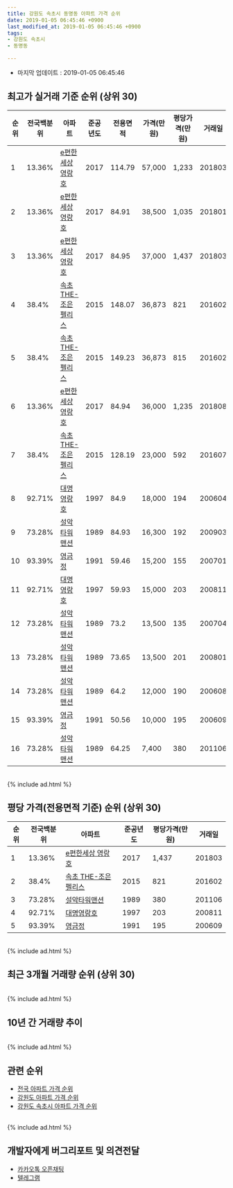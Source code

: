 ```yaml
---
title: 강원도 속초시 동명동 아파트 가격 순위
date: 2019-01-05 06:45:46 +0900
last_modified_at: 2019-01-05 06:45:46 +0900
tags:
- 강원도 속초시
- 동명동

---
```


* 마지막 업데이트 : 2019-01-05 06:45:46

## 최고가 실거래 기준 순위 (상위 30)


|순위|전국백분위|아파트|준공년도|전용면적|가격(만원)|평당가격(만원)|거래일|
|---|---|---|---|---|---|---|---|
|1|13.36%|[e편한세상 영랑호](https://search.naver.com/search.naver?query=%EA%B0%95%EC%9B%90%EB%8F%84+%EC%86%8D%EC%B4%88%EC%8B%9C+%EB%8F%99%EB%AA%85%EB%8F%99+e%ED%8E%B8%ED%95%9C%EC%84%B8%EC%83%81+%EC%98%81%EB%9E%91%ED%98%B8)|2017|114.79|57,000|1,233|201803|
|2|13.36%|[e편한세상 영랑호](https://search.naver.com/search.naver?query=%EA%B0%95%EC%9B%90%EB%8F%84+%EC%86%8D%EC%B4%88%EC%8B%9C+%EB%8F%99%EB%AA%85%EB%8F%99+e%ED%8E%B8%ED%95%9C%EC%84%B8%EC%83%81+%EC%98%81%EB%9E%91%ED%98%B8)|2017|84.91|38,500|1,035|201801|
|3|13.36%|[e편한세상 영랑호](https://search.naver.com/search.naver?query=%EA%B0%95%EC%9B%90%EB%8F%84+%EC%86%8D%EC%B4%88%EC%8B%9C+%EB%8F%99%EB%AA%85%EB%8F%99+e%ED%8E%B8%ED%95%9C%EC%84%B8%EC%83%81+%EC%98%81%EB%9E%91%ED%98%B8)|2017|84.95|37,000|1,437|201803|
|4|38.4%|[속초 THE-조은펠리스](https://search.naver.com/search.naver?query=%EA%B0%95%EC%9B%90%EB%8F%84+%EC%86%8D%EC%B4%88%EC%8B%9C+%EB%8F%99%EB%AA%85%EB%8F%99+%EC%86%8D%EC%B4%88+THE-%EC%A1%B0%EC%9D%80%ED%8E%A0%EB%A6%AC%EC%8A%A4)|2015|148.07|36,873|821|201602|
|5|38.4%|[속초 THE-조은펠리스](https://search.naver.com/search.naver?query=%EA%B0%95%EC%9B%90%EB%8F%84+%EC%86%8D%EC%B4%88%EC%8B%9C+%EB%8F%99%EB%AA%85%EB%8F%99+%EC%86%8D%EC%B4%88+THE-%EC%A1%B0%EC%9D%80%ED%8E%A0%EB%A6%AC%EC%8A%A4)|2015|149.23|36,873|815|201602|
|6|13.36%|[e편한세상 영랑호](https://search.naver.com/search.naver?query=%EA%B0%95%EC%9B%90%EB%8F%84+%EC%86%8D%EC%B4%88%EC%8B%9C+%EB%8F%99%EB%AA%85%EB%8F%99+e%ED%8E%B8%ED%95%9C%EC%84%B8%EC%83%81+%EC%98%81%EB%9E%91%ED%98%B8)|2017|84.94|36,000|1,235|201808|
|7|38.4%|[속초 THE-조은펠리스](https://search.naver.com/search.naver?query=%EA%B0%95%EC%9B%90%EB%8F%84+%EC%86%8D%EC%B4%88%EC%8B%9C+%EB%8F%99%EB%AA%85%EB%8F%99+%EC%86%8D%EC%B4%88+THE-%EC%A1%B0%EC%9D%80%ED%8E%A0%EB%A6%AC%EC%8A%A4)|2015|128.19|23,000|592|201607|
|8|92.71%|[대명영랑호](https://search.naver.com/search.naver?query=%EA%B0%95%EC%9B%90%EB%8F%84+%EC%86%8D%EC%B4%88%EC%8B%9C+%EB%8F%99%EB%AA%85%EB%8F%99+%EB%8C%80%EB%AA%85%EC%98%81%EB%9E%91%ED%98%B8)|1997|84.9|18,000|194|200604|
|9|73.28%|[설악타워맨션](https://search.naver.com/search.naver?query=%EA%B0%95%EC%9B%90%EB%8F%84+%EC%86%8D%EC%B4%88%EC%8B%9C+%EB%8F%99%EB%AA%85%EB%8F%99+%EC%84%A4%EC%95%85%ED%83%80%EC%9B%8C%EB%A7%A8%EC%85%98)|1989|84.93|16,300|192|200903|
|10|93.39%|[영금정](https://search.naver.com/search.naver?query=%EA%B0%95%EC%9B%90%EB%8F%84+%EC%86%8D%EC%B4%88%EC%8B%9C+%EB%8F%99%EB%AA%85%EB%8F%99+%EC%98%81%EA%B8%88%EC%A0%95)|1991|59.46|15,200|155|200701|
|11|92.71%|[대명영랑호](https://search.naver.com/search.naver?query=%EA%B0%95%EC%9B%90%EB%8F%84+%EC%86%8D%EC%B4%88%EC%8B%9C+%EB%8F%99%EB%AA%85%EB%8F%99+%EB%8C%80%EB%AA%85%EC%98%81%EB%9E%91%ED%98%B8)|1997|59.93|15,000|203|200811|
|12|73.28%|[설악타워맨션](https://search.naver.com/search.naver?query=%EA%B0%95%EC%9B%90%EB%8F%84+%EC%86%8D%EC%B4%88%EC%8B%9C+%EB%8F%99%EB%AA%85%EB%8F%99+%EC%84%A4%EC%95%85%ED%83%80%EC%9B%8C%EB%A7%A8%EC%85%98)|1989|73.2|13,500|135|200704|
|13|73.28%|[설악타워맨션](https://search.naver.com/search.naver?query=%EA%B0%95%EC%9B%90%EB%8F%84+%EC%86%8D%EC%B4%88%EC%8B%9C+%EB%8F%99%EB%AA%85%EB%8F%99+%EC%84%A4%EC%95%85%ED%83%80%EC%9B%8C%EB%A7%A8%EC%85%98)|1989|73.65|13,500|201|200801|
|14|73.28%|[설악타워맨션](https://search.naver.com/search.naver?query=%EA%B0%95%EC%9B%90%EB%8F%84+%EC%86%8D%EC%B4%88%EC%8B%9C+%EB%8F%99%EB%AA%85%EB%8F%99+%EC%84%A4%EC%95%85%ED%83%80%EC%9B%8C%EB%A7%A8%EC%85%98)|1989|64.2|12,000|190|200608|
|15|93.39%|[영금정](https://search.naver.com/search.naver?query=%EA%B0%95%EC%9B%90%EB%8F%84+%EC%86%8D%EC%B4%88%EC%8B%9C+%EB%8F%99%EB%AA%85%EB%8F%99+%EC%98%81%EA%B8%88%EC%A0%95)|1991|50.56|10,000|195|200609|
|16|73.28%|[설악타워맨션](https://search.naver.com/search.naver?query=%EA%B0%95%EC%9B%90%EB%8F%84+%EC%86%8D%EC%B4%88%EC%8B%9C+%EB%8F%99%EB%AA%85%EB%8F%99+%EC%84%A4%EC%95%85%ED%83%80%EC%9B%8C%EB%A7%A8%EC%85%98)|1989|64.25|7,400|380|201106|


<br>
{% include ad.html %}
<br>

## 평당 가격(전용면적 기준) 순위 (상위 30)


|순위|전국백분위|아파트|준공년도|평당가격(만원)|거래일|
|---|---|---|---|---|---|
|1|13.36%|[e편한세상 영랑호](https://search.naver.com/search.naver?query=%EA%B0%95%EC%9B%90%EB%8F%84+%EC%86%8D%EC%B4%88%EC%8B%9C+%EB%8F%99%EB%AA%85%EB%8F%99+e%ED%8E%B8%ED%95%9C%EC%84%B8%EC%83%81+%EC%98%81%EB%9E%91%ED%98%B8)|2017|1,437|201803|
|2|38.4%|[속초 THE-조은펠리스](https://search.naver.com/search.naver?query=%EA%B0%95%EC%9B%90%EB%8F%84+%EC%86%8D%EC%B4%88%EC%8B%9C+%EB%8F%99%EB%AA%85%EB%8F%99+%EC%86%8D%EC%B4%88+THE-%EC%A1%B0%EC%9D%80%ED%8E%A0%EB%A6%AC%EC%8A%A4)|2015|821|201602|
|3|73.28%|[설악타워맨션](https://search.naver.com/search.naver?query=%EA%B0%95%EC%9B%90%EB%8F%84+%EC%86%8D%EC%B4%88%EC%8B%9C+%EB%8F%99%EB%AA%85%EB%8F%99+%EC%84%A4%EC%95%85%ED%83%80%EC%9B%8C%EB%A7%A8%EC%85%98)|1989|380|201106|
|4|92.71%|[대명영랑호](https://search.naver.com/search.naver?query=%EA%B0%95%EC%9B%90%EB%8F%84+%EC%86%8D%EC%B4%88%EC%8B%9C+%EB%8F%99%EB%AA%85%EB%8F%99+%EB%8C%80%EB%AA%85%EC%98%81%EB%9E%91%ED%98%B8)|1997|203|200811|
|5|93.39%|[영금정](https://search.naver.com/search.naver?query=%EA%B0%95%EC%9B%90%EB%8F%84+%EC%86%8D%EC%B4%88%EC%8B%9C+%EB%8F%99%EB%AA%85%EB%8F%99+%EC%98%81%EA%B8%88%EC%A0%95)|1991|195|200609|


<br>
{% include ad.html %}
<br>

## 최근 3개월 거래량 순위 (상위 30)


<div style="width:100%;">
    <canvas id="deal_count_ranking" height="250"></canvas>
</div>


<script>
new Chart(document.getElementById("deal_count_ranking"), {
    type: 'horizontalBar',
    data: {
        labels: ['대명영랑호'],
        datasets: [{
            label: '실거래 수',
            data: [1],
            borderColor: "rgba(255, 0, 128, 1)",
            backgroundColor: "rgba(255, 0, 128, 0.5)",
            fill: false,
        }]
    },
    options: {
        responsive: true,
        title: {
            display: true,
            text: '최근 3개월 거래량 순위'
        },
        tooltips: {
            mode: 'index',
            intersect: false,
            callbacks: {
                title: function(tooltipItems, data) {
                    return "실거래 수:";
                },
                label: function(tooltipItem, data) {
                    return data.labels[tooltipItem.index] + ": " + tooltipItem.xLabel;
                }
            }
        },
        hover: {
            mode: 'nearest',
            intersect: true
        },
        scales: {
            xAxes: [{
                display: true,
                scaleLabel: {
                    display: true,
                    labelString: '실거래 수'
                },
                ticks: {
                    suggestedMin: 0,
                }
            }],
            yAxes: [{
                display: true,
                ticks: {
                    autoSkip: false,
                    callback: function(value, index, values) {
                        if (value.length > 15)
                            return value.substr(0, 13) + "...";
                        else
                            return value;
                    }
                },
                scaleLabel: {
                    display: false,
                }
            }]
        }
    }
});

</script>


<br>
{% include ad.html %}
<br>

## 10년 간 거래량 추이


<div style="width:100%;">
    <canvas id="deal_progress" height="250"></canvas>
</div>

<script>
new Chart(document.getElementById("deal_progress"), {
    type: 'line',
    data: {
        labels: ['200901','200902','200903','200904','200905','200906','200907','200908','200909','200910','200911','200912','201001','201002','201003','201004','201005','201006','201007','201008','201009','201010','201011','201012','201101','201102','201103','201104','201105','201106','201107','201108','201109','201110','201111','201112','201201','201202','201203','201204','201205','201206','201207','201208','201209','201210','201211','201212','201301','201302','201303','201304','201305','201306','201307','201308','201309','201310','201311','201312','201401','201402','201403','201404','201405','201406','201407','201408','201409','201410','201411','201412','201501','201502','201503','201504','201505','201506','201507','201508','201509','201510','201511','201512','201601','201602','201603','201604','201605','201606','201607','201608','201609','201610','201611','201612','201701','201702','201703','201704','201705','201706','201707','201708','201709','201710','201711','201712','201801','201802','201803','201804','201805','201806','201807','201808','201809','201810','201811','201812','201901'],
        datasets: [{
            label: '실거래 수',
            pointRadius: 1,
            data: [3, 2, 2, 2, 3, 5, 1, 1, 4, 2, 2, 2, 3, 0, 3, 7, 5, 3, 2, 0, 4, 2, 3, 0, 1, 2, 3, 2, 0, 4, 3, 2, 3, 0, 0, 3, 1, 1, 1, 0, 2, 0, 1, 1, 2, 0, 2, 1, 2, 1, 2, 1, 2, 2, 0, 1, 0, 1, 2, 1, 0, 1, 3, 3, 1, 1, 2, 2, 2, 0, 2, 1, 1, 3, 4, 1, 1, 2, 3, 2, 1, 1, 0, 1, 1, 4, 1, 1, 2, 3, 1, 2, 1, 0, 1, 0, 2, 2, 0, 1, 1, 1, 3, 1, 0, 3, 3, 2, 4, 0, 5, 2, 1, 2, 0, 5, 3, 2, 1, 0, 0],
            borderColor: "rgba(255, 201, 14, 1)",
            backgroundColor: "rgba(255, 201, 14, 0.5)",
            fill: true,
        }]
    },
    options: {
        responsive: true,
        title: {
            display: true,
            text: '10년간 거래량 추이'
        },
        tooltips: {
            mode: 'index',
            intersect: false,
        },
        hover: {
            mode: 'nearest',
            intersect: true
        },
        scales: {
            xAxes: [{
                display: true,
                scaleLabel: {
                    display: true,
                    labelString: '년/월'
                }
            }],
            yAxes: [{
                display: true,
                ticks: {
                    suggestedMin: 0,
                },
                scaleLabel: {
                    display: true,
                    labelString: '실거래 수'
                }
            }]
        }
    }
});

</script>


<br>
{% include ad.html %}
<br>

## 관련 순위

- [전국 아파트 가격 순위](https://inasie.github.io/apt-ranking/전국)
- [강원도 아파트 가격 순위](https://inasie.github.io/apt-ranking/강원도)
- [강원도 속초시 아파트 가격 순위](https://inasie.github.io/apt-ranking/강원도-속초시)


<br>
{% include ad.html %}
<br>

## 개발자에게 버그리포트 및 의견전달

- [카카오톡 오픈채팅](https://open.kakao.com/o/gLJUAP4)
- [텔레그램](https://t.me/inasie)

